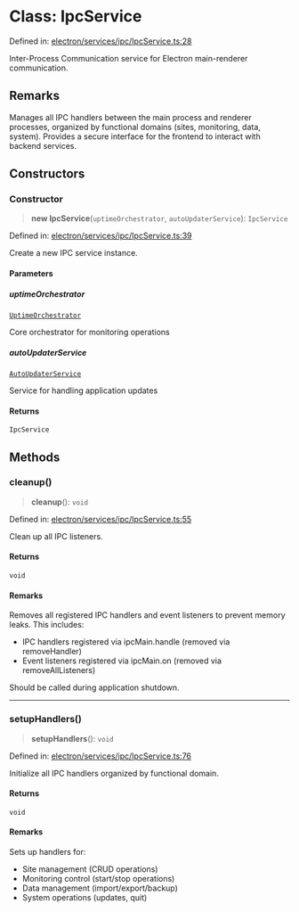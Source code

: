 # Class: IpcService

Defined in: [electron/services/ipc/IpcService.ts:28](https://github.com/Nick2bad4u/Uptime-Watcher/blob/dca5483e793478722cd3e6e125cafcec5fc771f0/electron/services/ipc/IpcService.ts#L28)

Inter-Process Communication service for Electron main-renderer communication.

## Remarks

Manages all IPC handlers between the main process and renderer processes,
organized by functional domains (sites, monitoring, data, system).
Provides a secure interface for the frontend to interact with backend services.

## Constructors

### Constructor

> **new IpcService**(`uptimeOrchestrator`, `autoUpdaterService`): `IpcService`

Defined in: [electron/services/ipc/IpcService.ts:39](https://github.com/Nick2bad4u/Uptime-Watcher/blob/dca5483e793478722cd3e6e125cafcec5fc771f0/electron/services/ipc/IpcService.ts#L39)

Create a new IPC service instance.

#### Parameters

##### uptimeOrchestrator

[`UptimeOrchestrator`](../../../../UptimeOrchestrator/classes/UptimeOrchestrator.md)

Core orchestrator for monitoring operations

##### autoUpdaterService

[`AutoUpdaterService`](../../../updater/AutoUpdaterService/classes/AutoUpdaterService.md)

Service for handling application updates

#### Returns

`IpcService`

## Methods

### cleanup()

> **cleanup**(): `void`

Defined in: [electron/services/ipc/IpcService.ts:55](https://github.com/Nick2bad4u/Uptime-Watcher/blob/dca5483e793478722cd3e6e125cafcec5fc771f0/electron/services/ipc/IpcService.ts#L55)

Clean up all IPC listeners.

#### Returns

`void`

#### Remarks

Removes all registered IPC handlers and event listeners to prevent memory leaks.
This includes:
- IPC handlers registered via ipcMain.handle (removed via removeHandler)
- Event listeners registered via ipcMain.on (removed via removeAllListeners)

Should be called during application shutdown.

***

### setupHandlers()

> **setupHandlers**(): `void`

Defined in: [electron/services/ipc/IpcService.ts:76](https://github.com/Nick2bad4u/Uptime-Watcher/blob/dca5483e793478722cd3e6e125cafcec5fc771f0/electron/services/ipc/IpcService.ts#L76)

Initialize all IPC handlers organized by functional domain.

#### Returns

`void`

#### Remarks

Sets up handlers for:
- Site management (CRUD operations)
- Monitoring control (start/stop operations)
- Data management (import/export/backup)
- System operations (updates, quit)
